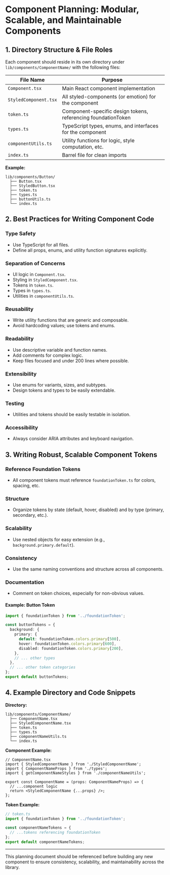 # Component Planning: Modular, Scalable, and Maintainable Components

## 1. Directory Structure & File Roles

Each component should reside in its own directory under `lib/components/ComponentName/` with the following files:

| File Name             | Purpose                                                        |
|----------------------|----------------------------------------------------------------|
| `Component.tsx`      | Main React component implementation                            |
| `StyledComponent.tsx`| All styled-components (or emotion) for the component           |
| `token.ts`           | Component-specific design tokens, referencing foundationToken   |
| `types.ts`           | TypeScript types, enums, and interfaces for the component      |
| `componentUtils.ts`  | Utility functions for logic, style computation, etc.           |
| `index.ts`           | Barrel file for clean imports                                  |

**Example:**
```
lib/components/Button/
  ├── Button.tsx
  ├── StyledButton.tsx
  ├── token.ts
  ├── types.ts
  ├── buttonUtils.ts
  └── index.ts
```

## 2. Best Practices for Writing Component Code

### Type Safety
- Use TypeScript for all files.
- Define all props, enums, and utility function signatures explicitly.

### Separation of Concerns
- UI logic in `Component.tsx`.
- Styling in `StyledComponent.tsx`.
- Tokens in `token.ts`.
- Types in `types.ts`.
- Utilities in `componentUtils.ts`.

### Reusability
- Write utility functions that are generic and composable.
- Avoid hardcoding values; use tokens and enums.

### Readability
- Use descriptive variable and function names.
- Add comments for complex logic.
- Keep files focused and under 200 lines where possible.

### Extensibility
- Use enums for variants, sizes, and subtypes.
- Design tokens and types to be easily extendable.

### Testing
- Utilities and tokens should be easily testable in isolation.

### Accessibility
- Always consider ARIA attributes and keyboard navigation.

## 3. Writing Robust, Scalable Component Tokens

### Reference Foundation Tokens
- All component tokens must reference `foundationToken.ts` for colors, spacing, etc.

### Structure
- Organize tokens by state (default, hover, disabled) and by type (primary, secondary, etc.).

### Scalability
- Use nested objects for easy extension (e.g., `background.primary.default`).

### Consistency
- Use the same naming conventions and structure across all components.

### Documentation
- Comment on token choices, especially for non-obvious values.

#### Example: Button Token
```ts
import { foundationToken } from '../foundationToken';

const buttonTokens = {
  background: {
    primary: {
      default: foundationToken.colors.primary[500],
      hover: foundationToken.colors.primary[600],
      disabled: foundationToken.colors.primary[200],
    },
    // ... other types
  },
  // ... other token categories
};
export default buttonTokens;
```

## 4. Example Directory and Code Snippets

**Directory:**
```
lib/components/ComponentName/
  ├── ComponentName.tsx
  ├── StyledComponentName.tsx
  ├── token.ts
  ├── types.ts
  ├── componentNameUtils.ts
  └── index.ts
```

**Component Example:**
```tsx
// ComponentName.tsx
import { StyledComponentName } from './StyledComponentName';
import { ComponentNameProps } from './types';
import { getComponentNameStyles } from './componentNameUtils';

export const ComponentName = (props: ComponentNameProps) => {
  // ...component logic
  return <StyledComponentName {...props} />;
};
```

**Token Example:**
```ts
// token.ts
import { foundationToken } from '../foundationToken';

const componentNameTokens = {
  // ...tokens referencing foundationToken
};
export default componentNameTokens;
```

---

This planning document should be referenced before building any new component to ensure consistency, scalability, and maintainability across the library. 